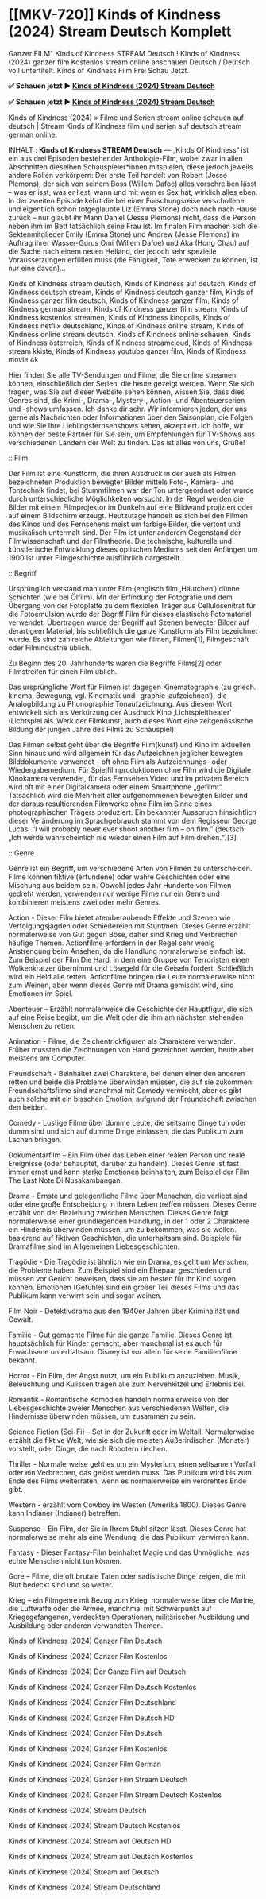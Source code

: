 # [[MKV-720]] Kinds of Kindness (2024) Stream Deutsch Komplett

Ganzer FILM" Kinds of Kindness STREAM Deutsch ! Kinds of Kindness (2024) ganzer film Kostenlos stream online anschauen Deutsch / Deutsch voll untertitelt. Kinds of Kindness Film Frei Schau Jetzt.

**✅ Schauen jetzt ▶️ [Kinds of Kindness (2024) Stream Deutsch](https://popcorn-tv.online/de/movie/1029955/kinds-of-kindness)**

**✅ Schauen jetzt ▶️ [Kinds of Kindness (2024) Stream Deutsch](https://popcorn-tv.online/de/movie/1029955/kinds-of-kindness)**

Kinds of Kindness (2024) » Filme und Serien stream online schauen auf deutsch | Stream Kinds of Kindness film und serien auf deutsch stream german online.

INHALT : **Kinds of Kindness STREAM Deutsch** — „Kinds Of Kindness“ ist ein aus drei Episoden bestehender Anthologie-Film, wobei zwar in allen Abschnitten dieselben Schauspieler*innen mitspielen, diese jedoch jeweils andere Rollen verkörpern: Der erste Teil handelt von Robert (Jesse Plemons), der sich von seinem Boss (Willem Dafoe) alles vorschreiben lässt – was er isst, was er liest, wann und mit wem er Sex hat, wirklich alles eben. In der zweiten Episode kehrt die bei einer Forschungsreise verschollene und eigentlich schon totgeglaubte Liz (Emma Stone) doch noch nach Hause zurück – nur glaubt ihr Mann Daniel (Jesse Plemons) nicht, dass die Person neben ihm im Bett tatsächlich seine Frau ist. Im finalen Film machen sich die Sektenmitglieder Emily (Emma Stone) und Andrew (Jesse Plemons) im Auftrag ihrer Wasser-Gurus Omi (Willem Dafoe) und Aka (Hong Chau) auf die Suche nach einem neuen Heiland, der jedoch sehr spezielle Voraussetzungen erfüllen muss (die Fähigkeit, Tote erwecken zu können, ist nur eine davon)…

Kinds of Kindness stream deutsch, Kinds of Kindness auf deutsch, Kinds of Kindness deutsch stream, Kinds of Kindness deutsch ganzer film, Kinds of Kindness ganzer film deutsch, Kinds of Kindness ganzer film, Kinds of Kindness german stream, Kinds of Kindness ganzer film stream, Kinds of Kindness kostenlos streamen, Kinds of Kindness kinopolis, Kinds of Kindness netflix deutschland, Kinds of Kindness online stream, Kinds of Kindness online stream deutsch, Kinds of Kindness online schauen, Kinds of Kindness österreich, Kinds of Kindness streamcloud, Kinds of Kindness stream kkiste, Kinds of Kindness youtube ganzer film, Kinds of Kindness movie 4k

Hier finden Sie alle TV-Sendungen und Filme, die Sie online streamen können, einschließlich der Serien, die heute gezeigt werden. Wenn Sie sich fragen, was Sie auf dieser Website sehen können, wissen Sie, dass dies Genres sind, die Krimi-, Drama-, Mystery-, Action- und Abenteuerserien und -shows umfassen. Ich danke dir sehr. Wir informieren jeden, der uns gerne als Nachrichten oder Informationen über den Saisonplan, die Folgen und wie Sie Ihre Lieblingsfernsehshows sehen, akzeptiert. Ich hoffe, wir können der beste Partner für Sie sein, um Empfehlungen für TV-Shows aus verschiedenen Ländern der Welt zu finden. Das ist alles von uns, Grüße!

:: Film

Der Film ist eine Kunstform, die ihren Ausdruck in der auch als Filmen bezeichneten Produktion bewegter Bilder mittels Foto-, Kamera- und Tontechnik findet, bei Stummfilmen war der Ton untergeordnet oder wurde durch unterschiedliche Möglichkeiten versucht. In der Regel werden die Bilder mit einem Filmprojektor im Dunkeln auf eine Bildwand projiziert oder auf einem Bildschirm erzeugt. Heutzutage handelt es sich bei den Filmen des Kinos und des Fernsehens meist um farbige Bilder, die vertont und musikalisch untermalt sind. Der Film ist unter anderem Gegenstand der Filmwissenschaft und der Filmtheorie. Die technische, kulturelle und künstlerische Entwicklung dieses optischen Mediums seit den Anfängen um 1900 ist unter Filmgeschichte ausführlich dargestellt.

:: Begriff

Ursprünglich verstand man unter Film (englisch film ‚Häutchen‘) dünne Schichten (wie bei Ölfilm). Mit der Erfindung der Fotografie und dem Übergang von der Fotoplatte zu dem flexiblen Träger aus Cellulosenitrat für die Fotoemulsion wurde der Begriff Film für dieses elastische Fotomaterial verwendet. Übertragen wurde der Begriff auf Szenen bewegter Bilder auf derartigem Material, bis schließlich die ganze Kunstform als Film bezeichnet wurde. Es sind zahlreiche Ableitungen wie filmen, Filmen[1], Filmgeschäft oder Filmindustrie üblich.

Zu Beginn des 20. Jahrhunderts waren die Begriffe Films[2] oder Filmstreifen für einen Film üblich.

Das ursprüngliche Wort für Filmen ist dagegen Kinematographie (zu griech. kinema, Bewegung, vgl. Kinematik und -graphie ‚aufzeichnen‘), die Analogbildung zu Phonographie Tonaufzeichnung. Aus diesem Wort entwickelt sich als Verkürzung der Ausdruck Kino ‚Lichtspieltheater‘ (Lichtspiel als ‚Werk der Filmkunst‘, auch dieses Wort eine zeitgenössische Bildung der jungen Jahre des Films zu Schauspiel).

Das Filmen selbst geht über die Begriffe Film(kunst) und Kino im aktuellen Sinn hinaus und wird allgemein für das Aufzeichnen jeglicher bewegten Bilddokumente verwendet – oft ohne Film als Aufzeichnungs- oder Wiedergabemedium. Für Spielfilmproduktionen ohne Film wird die Digitale Kinokamera verwendet, für das Fernsehen Video und im privaten Bereich wird oft mit einer Digitalkamera oder einem Smartphone „gefilmt“. Tatsächlich wird die Mehrheit aller aufgenommenen bewegten Bilder und der daraus resultierenden Filmwerke ohne Film im Sinne eines photographischen Trägers produziert. Ein bekannter Ausspruch hinsichtlich dieser Veränderung im Sprachgebrauch stammt von dem Regisseur George Lucas: “I will probably never ever shoot another film – on film.” (deutsch: „Ich werde wahrscheinlich nie wieder einen Film auf Film drehen.“)[3]

:: Genre

Genre ist ein Begriff, um verschiedene Arten von Filmen zu unterscheiden. Filme können fiktive (erfundene) oder wahre Geschichten oder eine Mischung aus beidem sein. Obwohl jedes Jahr Hunderte von Filmen gedreht werden, verwenden nur wenige Filme nur ein Genre und kombinieren meistens zwei oder mehr Genres.

Action - Dieser Film bietet atemberaubende Effekte und Szenen wie Verfolgungsjagden oder Schießereien mit Stuntmen. Dieses Genre erzählt normalerweise von Gut gegen Böse, daher sind Krieg und Verbrechen häufige Themen. Actionfilme erfordern in der Regel sehr wenig Anstrengung beim Ansehen, da die Handlung normalerweise einfach ist. Zum Beispiel der Film Die Hard, in dem eine Gruppe von Terroristen einen Wolkenkratzer übernimmt und Lösegeld für die Geiseln fordert. Schließlich wird ein Held alle retten. Actionfilme bringen die Leute normalerweise nicht zum Weinen, aber wenn dieses Genre mit Drama gemischt wird, sind Emotionen im Spiel.

Abenteuer – Erzählt normalerweise die Geschichte der Hauptfigur, die sich auf eine Reise begibt, um die Welt oder die ihm am nächsten stehenden Menschen zu retten.

Animation - Filme, die Zeichentrickfiguren als Charaktere verwenden. Früher mussten die Zeichnungen von Hand gezeichnet werden, heute aber meistens am Computer.

Freundschaft - Beinhaltet zwei Charaktere, bei denen einer den anderen retten und beide die Probleme überwinden müssen, die auf sie zukommen. Freundschaftsfilme sind manchmal mit Comedy vermischt, aber es gibt auch solche mit ein bisschen Emotion, aufgrund der Freundschaft zwischen den beiden.

Comedy - Lustige Filme über dumme Leute, die seltsame Dinge tun oder dumm sind und sich auf dumme Dinge einlassen, die das Publikum zum Lachen bringen.

Dokumentarfilm – Ein Film über das Leben einer realen Person und reale Ereignisse (oder behauptet, darüber zu handeln). Dieses Genre ist fast immer ernst und kann starke Emotionen beinhalten, zum Beispiel der Film The Last Note Di Nusakambangan.

Drama - Ernste und gelegentliche Filme über Menschen, die verliebt sind oder eine große Entscheidung in ihrem Leben treffen müssen. Dieses Genre erzählt von der Beziehung zwischen Menschen. Dieses Genre folgt normalerweise einer grundlegenden Handlung, in der 1 oder 2 Charaktere ein Hindernis überwinden müssen, um zu bekommen, was sie wollen. basierend auf fiktiven Geschichten, die unterhaltsam sind. Beispiele für Dramafilme sind im Allgemeinen Liebesgeschichten.

Tragödie - Die Tragödie ist ähnlich wie ein Drama, es geht um Menschen, die Probleme haben. Zum Beispiel sind ein Ehepaar geschieden und müssen vor Gericht beweisen, dass sie am besten für ihr Kind sorgen können. Emotionen (Gefühle) sind ein großer Teil dieses Films und das Publikum kann verwirrt sein und sogar weinen.

Film Noir - Detektivdrama aus den 1940er Jahren über Kriminalität und Gewalt.

Familie - Gut gemachte Filme für die ganze Familie. Dieses Genre ist hauptsächlich für Kinder gemacht, aber manchmal ist es auch für Erwachsene unterhaltsam. Disney ist vor allem für seine Familienfilme bekannt.

Horror - Ein Film, der Angst nutzt, um ein Publikum anzuziehen. Musik, Beleuchtung und Kulissen tragen alle zum Nervenkitzel und Erlebnis bei.

Romantik - Romantische Komödien handeln normalerweise von der Liebesgeschichte zweier Menschen aus verschiedenen Welten, die Hindernisse überwinden müssen, um zusammen zu sein.

Science Fiction (Sci-Fi) – Set in der Zukunft oder im Weltall. Normalerweise erzählt die fiktive Welt, wie sie sich die meisten Außerirdischen (Monster) vorstellt, oder Dinge, die nach Robotern riechen.

Thriller - Normalerweise geht es um ein Mysterium, einen seltsamen Vorfall oder ein Verbrechen, das gelöst werden muss. Das Publikum wird bis zum Ende des Films weiterraten, wenn es normalerweise ein verdrehtes Ende gibt.

Western - erzählt vom Cowboy im Westen (Amerika 1800). Dieses Genre kann Indianer (Indianer) betreffen.

Suspense - Ein Film, der Sie in Ihrem Stuhl sitzen lässt. Dieses Genre hat normalerweise mehr als eine Wendung, die das Publikum verwirren kann.

Fantasy - Dieser Fantasy-Film beinhaltet Magie und das Unmögliche, was echte Menschen nicht tun können.

Gore – Filme, die oft brutale Taten oder sadistische Dinge zeigen, die mit Blut bedeckt sind und so weiter.

Krieg – ein Filmgenre mit Bezug zum Krieg, normalerweise über die Marine, die Luftwaffe oder die Armee, manchmal mit Schwerpunkt auf Kriegsgefangenen, verdeckten Operationen, militärischer Ausbildung und Ausbildung oder anderen verwandten Themen.

Kinds of Kindness (2024) Ganzer Film Deutsch

Kinds of Kindness (2024) Ganzer Film Kostenlos

Kinds of Kindness (2024) Der Ganze Film auf Deutsch

Kinds of Kindness (2024) Ganzer Film Deutsch Kostenlos

Kinds of Kindness (2024) Ganzer Film Deutschland

Kinds of Kindness (2024) Ganzer Film Deutsch HD

Kinds of Kindness (2024) Ganzer Film Deutsch

Kinds of Kindness (2024) Ganzer Film Kostenlos

Kinds of Kindness (2024) Ganzer Film German

Kinds of Kindness (2024) Ganzer Film Stream Deutsch

Kinds of Kindness (2024) Ganzer Film Stream Deutsch Kostenlos

Kinds of Kindness (2024) Stream Deutsch

Kinds of Kindness (2024) Stream Deutsch Kostenlos

Kinds of Kindness (2024) Stream auf Deutsch HD

Kinds of Kindness (2024) Stream auf Deutsch Kostenlos

Kinds of Kindness (2024) Stream auf Deutsch

Kinds of Kindness (2024) Stream Deutschland
